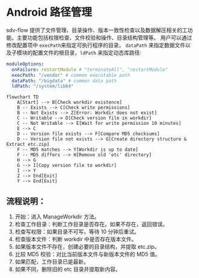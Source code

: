 # Android 路径管理
sdv-flow 提供了文件管理、目录操作、版本一致性检查以及数据解压相关的工功能。主要功能包括权限检查、文件校验和操作、目录结构管理等。
用户可以通过修改配置项中 `execPath`来指定可执行程序的目录， `dataPath` 来指定数据文件以及子模块的配置文件的根目录，`ldPath` 来指定动态库路径:

```yaml
moduleOptions:
  onFailure: restartModule # "terminateAll", "restartModule"
  execPath: "/vendor" # common executable path
  dataPath: "/bigdata" # common data path
  ldPath: "/system/lib64"
```

```mermaid
flowchart TD
    A[Start] --> B[Check workdir existence]
    B -- Exists --> C[Check write permissions]
    B -- Not Exists --> Z[Error: Workdir does not exist]
    C -- Writable --> D[Check version file in workdir]
    C -- Not Writable --> E[Wait for write permission 10 minutes]
    E --> C
    D -- Version file exists --> F[Compare MD5 checksums]
    D -- Version file not exists --> G[Create directory structure & Extract etc.zip]
    F -- MD5 matches --> Y[Workdir is up to date]
    F -- MD5 differs --> H[Remove old 'etc' directory]
    H --> G
    G --> I[Copy version file to workdir]
    I --> Y
    Z --> End[Exit]
    Y --> End[Exit]
```
## 流程说明：

1. 开始：进入 ManageWorkdir 方法。
2. 检查工作目录：判断工作目录是否存在。如果不存在，返回错误。
3. 检查写权限：如果目录不可写，等待 10 分钟后重试。
4. 检查版本文件：判断 workdir 中是否存在版本文件。
5. 如果版本文件不存在，创建必要的目录结构，并提取 etc.zip。
6. 比较 MD5 校验：对比当前版本文件与新版本文件的 MD5 值。
7. 如果匹配，工作目录已是最新。
8. 如果不同，删除旧的 etc 目录并提取新内容。